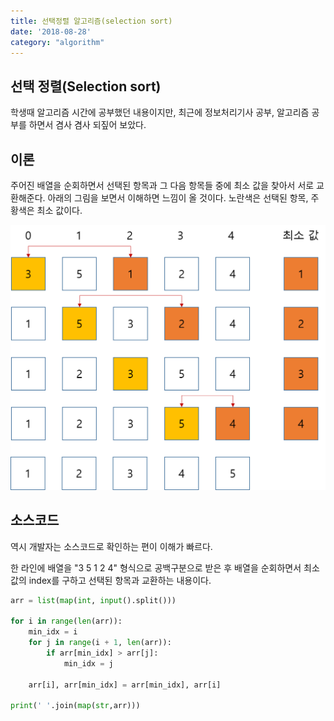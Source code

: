 ```yaml
---
title: 선택정렬 알고리즘(selection sort) 
date: '2018-08-28'
category: "algorithm"
---
```


## 선택 정렬(Selection sort)
학생때 알고리즘 시간에 공부했던 내용이지만,
최근에 정보처리기사 공부, 알고리즘 공부를 하면서 겸사 겸사 되짚어 보았다.

## 이론
주어진 배열을 순회하면서 선택된 항목과 그 다음 항목들 중에 최소 값을 찾아서 서로 교환해준다.
아래의 그림을 보면서 이해하면 느낌이 올 것이다.
노란색은 선택된 항목, 주황색은 최소 값이다.

![png](selection-sort.png)

## 소스코드
역시 개발자는 소스코드로 확인하는 편이 이해가 빠르다.

한 라인에 배열을 "3 5 1 2 4" 형식으로 공백구분으로 받은 후
배열을 순회하면서 최소 값의 index를 구하고 선택된 항목과 교환하는 내용이다.

```py
arr = list(map(int, input().split()))

for i in range(len(arr)):
    min_idx = i
    for j in range(i + 1, len(arr)):
        if arr[min_idx] > arr[j]:
            min_idx = j

    arr[i], arr[min_idx] = arr[min_idx], arr[i]

print(' '.join(map(str,arr)))
```

